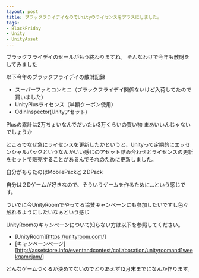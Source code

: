 ```yaml
---
layout: post
title: ブラックフライデイなのでUnityのライセンスをプラスにしました。
tags:
- BlackFriday
- Unity
- UnityAsset
---
```



ブラックフライデイのセールがもう終わりますね。
そんなわけで今年も散財をしてみました

以下今年のブラックフライデイの散財記録

* スーパーファミコンミニ（ブラックフライデイ関係ないけど入荷してたので買いました）
* UnityPlusライセンス（半額クーポン使用）
* OdinInspector(Unityアセット)

Plusの累計は2万ちょいなんでだいたい3万くらいの買い物
まあいいんじゃないでしょうか

ところでなぜ急にライセンスを更新したかというと、Unityって定期的にエッセンシャルパックというなんかいい感じのアセット詰め合わせとライセンスの更新をセットで販売することがあるんでそれのために更新しました。

自分がもらたのはMobilePackと２DPack

自分は２Dゲームが好きなので、そういうゲームを作るために…という感じです。

ついでに今UnityRoomでやってる協賛キャンペーンにも参加したいですし色々触れるようにしたいなぁという感じ

UnityRoomのキャンペーンについて知らない方は以下を参照してください。
* [UnityRoom][https://unityroom.com/]
* [キャンペーンページ][http://assetstore.info/eventandcontest/collaboration/unityroomand1weekgamejam/]


どんなゲームつくるか決めてないのでとりあえず12月末までになんか作ります。
